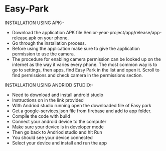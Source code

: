 # Easy-Park

INSTALLATION USING APK:-
- Download the application APK file Senior-year-project/app/release/app-release.apk on your phone.
- Go through the installation process.
- Before using the application make sure to give the application permission to use the camera.
- The procedure for enabling camera permission can be looked up on the internet as the way it varies every phone. The most common way is to go to settings, then apps, find Easy Park in the list and open it. Scroll to find permissions and check camera in the permissions section.

INSTALLATION USING ANDRIOD STUDIO:-
- Need to download and install android studio
- Instructions on in the link provided
- With Andriod studio running open the downloaded file of Easy park
- Get a google-services.json file from firebase and add to app folder.
- Compile the code with build
- Connect your android device to the computer
- Make sure your device is in developer mode
- Then go back to Andriod studio and hit Run
- You should see your device connected
- Select your device and install and run the app
